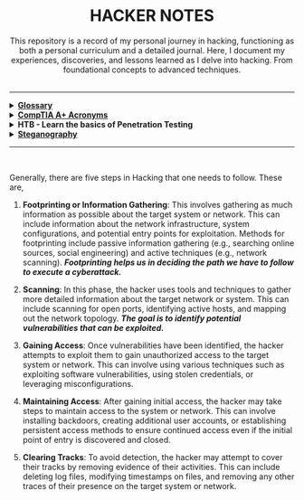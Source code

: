 <h1 align="center"> HACKER NOTES </h1>

<div align="center">This repository is a record of my personal journey in hacking, functioning as both a personal curriculum and a detailed journal. Here, I document my experiences, discoveries, and lessons learned as I delve into hacking. From foundational concepts to advanced techniques.</div>

<br>
<hr>

<details>
<summary><b><a href="https://github.com/codenvibes/hackernotes/blob/master/notes/glossary.md">Glossary</a></b></summary><br>


<br><p align="center">※※※※※※※※※※※※</p><br>
</details>


<details>
<summary><b><a href="https://getcertified.ecpi.edu/wp-content/uploads/2018/03/CompTIA-APlus-901-Acronyms.pdf">CompTIA A+ Acronyms</a></b></summary><br>


<br><p align="center">※※※※※※※※※※※※</p><br>
</details>


<details>
<summary><b><a href=""></a>HTB - Learn the basics of Penetration Testing</b></summary><br>

- [Meow Write-up.pdf](https://github.com/codenvibes/hackernotes/blob/master/notes/Meow%20Write-up.pdf)

<br><p align="center">※※※※※※※※※※※※</p><br>
</details>


<details>
<summary><b><a href="https://github.com/codenvibes/hackernotes/tree/master/steganography">Steganography</a></b></summary><br>


<br><p align="center">※※※※※※※※※※※※</p><br>
</details>


<hr>
<br>

Generally, there are five steps in Hacking that one needs to follow. These are,

1. **Footprinting or Information Gathering**: This involves gathering as much information as possible about the target system or network. This can include information about the network infrastructure, system configurations, and potential entry points for exploitation. Methods for footprinting include passive information gathering (e.g., searching online sources, social engineering) and active techniques (e.g., network scanning). ***Footprinting helps us in deciding the path we have to follow to execute a cyberattack.***

2. **Scanning**: In this phase, the hacker uses tools and techniques to gather more detailed information about the target network or system. This can include scanning for open ports, identifying active hosts, and mapping out the network topology. ***The goal is to identify potential vulnerabilities that can be exploited.***

3. **Gaining Access**: Once vulnerabilities have been identified, the hacker attempts to exploit them to gain unauthorized access to the target system or network. This can involve using various techniques such as exploiting software vulnerabilities, using stolen credentials, or leveraging misconfigurations.

4. **Maintaining Access**: After gaining initial access, the hacker may take steps to maintain access to the system or network. This can involve installing backdoors, creating additional user accounts, or establishing persistent access methods to ensure continued access even if the initial point of entry is discovered and closed.

5. **Clearing Tracks**: To avoid detection, the hacker may attempt to cover their tracks by removing evidence of their activities. This can include deleting log files, modifying timestamps on files, and removing any other traces of their presence on the target system or network.

<br>

